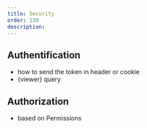 ```yaml
---
title: Security
order: 130
description: 
---
```


## Authentification

- how to send the token in header or cookie
- {viewer} query

## Authorization

- based on Permissions